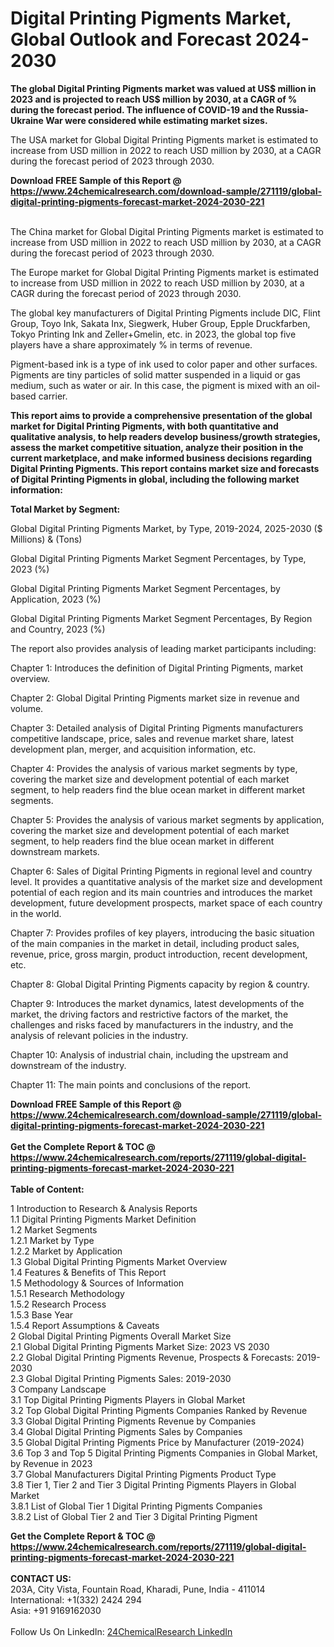 <h1>Digital Printing Pigments Market, Global Outlook and Forecast 2024-2030</h1><p><strong>The global Digital Printing Pigments market was valued at US$ million in 2023 and is projected to reach US$ million by 2030, at a CAGR of % during the forecast period. The influence of COVID-19 and the Russia-Ukraine War were considered while estimating market sizes.</strong></p><p>
</p><p>The USA market for Global Digital Printing Pigments market is estimated to increase from USD million in 2022 to reach USD million by 2030, at a CAGR during the forecast period of 2023 through 2030.</p><div><b>Download FREE Sample of this Report @ 
            <a href="https://www.24chemicalresearch.com/download-sample/271119/global-digital-printing-pigments-forecast-market-2024-2030-221">
            https://www.24chemicalresearch.com/download-sample/271119/global-digital-printing-pigments-forecast-market-2024-2030-221</a></b></div><br><p>
</p><p>The China market for Global Digital Printing Pigments market is estimated to increase from USD million in 2022 to reach USD million by 2030, at a CAGR during the forecast period of 2023 through 2030.</p><p>
</p><p>The Europe market for Global Digital Printing Pigments market is estimated to increase from USD million in 2022 to reach USD million by 2030, at a CAGR during the forecast period of 2023 through 2030.</p><p>
</p><p>The global key manufacturers of Digital Printing Pigments include DIC, Flint Group, Toyo Ink, Sakata Inx, Siegwerk, Huber Group, Epple Druckfarben, Tokyo Printing Ink and Zeller+Gmelin, etc. in 2023, the global top five players have a share approximately % in terms of revenue.</p><p>
Pigment-based ink is a type of ink used to color paper and other surfaces. Pigments are tiny particles of solid matter suspended in a liquid or gas medium, such as water or air. In this case, the pigment is mixed with an oil-based carrier.</p><p>
<strong>This report aims to provide a comprehensive presentation of the global market for Digital Printing Pigments, with both quantitative and qualitative analysis, to help readers develop business/growth strategies, assess the market competitive situation, analyze their position in the current marketplace, and make informed business decisions regarding Digital Printing Pigments. This report contains market size and forecasts of Digital Printing Pigments in global, including the following market information:</strong></p><p>
</p><p>
<strong>Total Market by Segment:</strong></p><p>
Global Digital Printing Pigments Market, by Type, 2019-2024, 2025-2030 ($ Millions) &amp; (Tons)</p><p>
Global Digital Printing Pigments Market Segment Percentages, by Type, 2023 (%)</p><p>
</p><p>
Global Digital Printing Pigments Market Segment Percentages, by Application, 2023 (%)</p><p>
</p><p>
Global Digital Printing Pigments Market Segment Percentages, By Region and Country, 2023 (%)</p><p>
</p><p>
The report also provides analysis of leading market participants including:</p><p>
</p><p>
</p><p>
Chapter 1: Introduces the definition of Digital Printing Pigments, market overview.</p><p>
Chapter 2: Global Digital Printing Pigments market size in revenue and volume.</p><p>
Chapter 3: Detailed analysis of Digital Printing Pigments manufacturers competitive landscape, price, sales and revenue market share, latest development plan, merger, and acquisition information, etc.</p><p>
Chapter 4: Provides the analysis of various market segments by type, covering the market size and development potential of each market segment, to help readers find the blue ocean market in different market segments.</p><p>
Chapter 5: Provides the analysis of various market segments by application, covering the market size and development potential of each market segment, to help readers find the blue ocean market in different downstream markets.</p><p>
Chapter 6: Sales of Digital Printing Pigments in regional level and country level. It provides a quantitative analysis of the market size and development potential of each region and its main countries and introduces the market development, future development prospects, market space of each country in the world.</p><p>
Chapter 7: Provides profiles of key players, introducing the basic situation of the main companies in the market in detail, including product sales, revenue, price, gross margin, product introduction, recent development, etc.</p><p>
Chapter 8: Global Digital Printing Pigments capacity by region &amp; country.</p><p>
Chapter 9: Introduces the market dynamics, latest developments of the market, the driving factors and restrictive factors of the market, the challenges and risks faced by manufacturers in the industry, and the analysis of relevant policies in the industry.</p><p>
Chapter 10: Analysis of industrial chain, including the upstream and downstream of the industry.</p><p>
Chapter 11: The main points and conclusions of the report.</p><div><b>Download FREE Sample of this Report @ 
            <a href="https://www.24chemicalresearch.com/download-sample/271119/global-digital-printing-pigments-forecast-market-2024-2030-221">
            https://www.24chemicalresearch.com/download-sample/271119/global-digital-printing-pigments-forecast-market-2024-2030-221</a></b></div><br><div><b>Get the Complete Report & TOC @ 
            <a href="https://www.24chemicalresearch.com/reports/271119/global-digital-printing-pigments-forecast-market-2024-2030-221">
            https://www.24chemicalresearch.com/reports/271119/global-digital-printing-pigments-forecast-market-2024-2030-221</a></b></div><br>
            <b>Table of Content:</b><p>1 Introduction to Research & Analysis Reports<br />
    1.1 Digital Printing Pigments Market Definition<br />
    1.2 Market Segments<br />
        1.2.1 Market by Type<br />
        1.2.2 Market by Application<br />
    1.3 Global Digital Printing Pigments Market Overview<br />
    1.4 Features & Benefits of This Report<br />
    1.5 Methodology & Sources of Information<br />
        1.5.1 Research Methodology<br />
        1.5.2 Research Process<br />
        1.5.3 Base Year<br />
        1.5.4 Report Assumptions & Caveats<br />
2 Global Digital Printing Pigments Overall Market Size<br />
    2.1 Global Digital Printing Pigments Market Size: 2023 VS 2030<br />
    2.2 Global Digital Printing Pigments Revenue, Prospects & Forecasts: 2019-2030<br />
    2.3 Global Digital Printing Pigments Sales: 2019-2030<br />
3 Company Landscape<br />
    3.1 Top Digital Printing Pigments Players in Global Market<br />
    3.2 Top Global Digital Printing Pigments Companies Ranked by Revenue<br />
    3.3 Global Digital Printing Pigments Revenue by Companies<br />
    3.4 Global Digital Printing Pigments Sales by Companies<br />
    3.5 Global Digital Printing Pigments Price by Manufacturer (2019-2024)<br />
    3.6 Top 3 and Top 5 Digital Printing Pigments Companies in Global Market, by Revenue in 2023<br />
    3.7 Global Manufacturers Digital Printing Pigments Product Type<br />
    3.8 Tier 1, Tier 2 and Tier 3 Digital Printing Pigments Players in Global Market<br />
        3.8.1 List of Global Tier 1 Digital Printing Pigments Companies<br />
        3.8.2 List of Global Tier 2 and Tier 3 Digital Printing Pigment</p><div><b>Get the Complete Report & TOC @ 
            <a href="https://www.24chemicalresearch.com/reports/271119/global-digital-printing-pigments-forecast-market-2024-2030-221">
            https://www.24chemicalresearch.com/reports/271119/global-digital-printing-pigments-forecast-market-2024-2030-221</a></b></div><br><b>CONTACT US:</b><br>
            203A, City Vista, Fountain Road, Kharadi, Pune, India - 411014<br>
            International: +1(332) 2424 294<br>
            Asia: +91 9169162030 <br><br>
            Follow Us On LinkedIn: <a href="https://www.linkedin.com/company/24chemicalresearch/">24ChemicalResearch LinkedIn</a>
